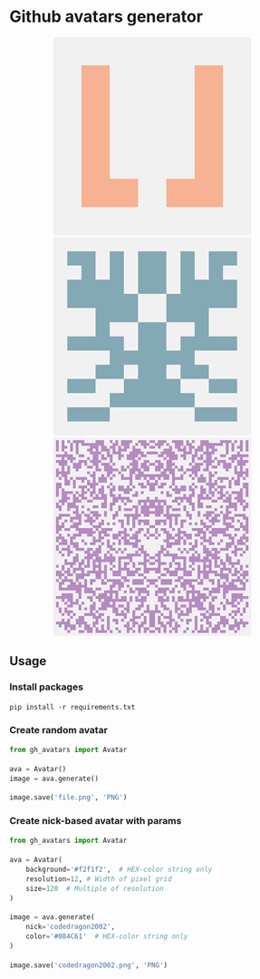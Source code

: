 # Github avatars generator

<p align="center">
  <img src="./examples/7-350.png" width="auto">
  <img src="./examples/14-350.png" width="auto">
  <img src="./examples/70-350.png" width="auto">
</p>

## Usage

### Install packages
```
pip install -r requirements.txt
```

### Create random avatar

```python
from gh_avatars import Avatar

ava = Avatar()
image = ava.generate()

image.save('file.png', 'PNG')
```

### Create nick-based avatar with params

```python
from gh_avatars import Avatar

ava = Avatar(
    background='#f2f1f2',  # HEX-color string only
    resolution=12, # Width of pixel grid
    size=120  # Multiple of resolution
)

image = ava.generate(
    nick='codedragon2002',
    color='#084C61'  # HEX-color string only
)

image.save('codedragon2002.png', 'PNG')
```